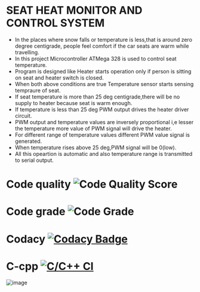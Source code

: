 # SEAT HEAT MONITOR AND CONTROL SYSTEM

* In the places where snow falls or temperature is less,that is around zero degree centigrade, people feel comfort if the car seats are warm while travelling.
* In this project Microcontroller ATMega 328 is used to control seat temperature.
* Program is designed like Heater starts operation only if person is sitting on seat and heater switch is closed.
* When both above conditions are true Temperature sensor starts sensing tempraure of seat.
* If seat temperature is more than 25 deg centigrade,there will be no supply to heater because seat is warm enough.
* If temperature is less than 25 deg PWM output drives the heater driver circuit.
* PWM output and temperature values are inversely proportional i,e lesser the temperature more value of PWM signal will drive the heater.
* For different range of temperature values different PWM value signal is generated.
* When temperature rises above 25 deg,PWM signal will be 0(low).
* All this opeartion is automatic and also temperature range is transmitted to serial output.


# Code quality ![Code Quality Score](https://api.codiga.io/project/32895/score/svg)
# Code grade ![Code Grade](https://api.codiga.io/project/32895/status/svg)
# Codacy [![Codacy Badge](https://app.codacy.com/project/badge/Grade/31209cbebccc4d6db984a2b44ee05392)](https://www.codacy.com/gh/raparthi2115/M2_Casestudy/dashboard?utm_source=github.com&amp;utm_medium=referral&amp;utm_content=raparthi2115/M2_Casestudy&amp;utm_campaign=Badge_Grade)
# C-cpp [![C/C++ CI](https://github.com/raparthi2115/M2_Casestudy/actions/workflows/c-cpp.yml/badge.svg)](https://github.com/raparthi2115/M2_Casestudy/actions/workflows/c-cpp.yml)


 
![image](https://user-images.githubusercontent.com/89759853/133575039-3e8920ef-936b-44ad-91cf-148a67c476a2.png)



